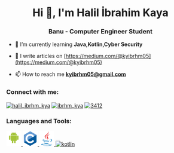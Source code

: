 <h1 align="center">Hi 👋, I'm Halil İbrahim Kaya</h1>
<h3 align="center">Banu - Computer Engineer Student</h3>


- 🌱 I’m currently learning **Java,Kotlin,Cyber Security**

- 📝 I write articles on [https://medium.com/@kyibrhm05](https://medium.com/@kyibrhm05)

- 📫 How to reach me **kyibrhm05@gmail.com**

<h3 align="left">Connect with me:</h3>
<p align="left">
<a href="https://twitter.com/halil_ibrhm_kya" target="blank"><img align="center" src="https://raw.githubusercontent.com/rahuldkjain/github-profile-readme-generator/master/src/images/icons/Social/twitter.svg" alt="halil_ibrhm_kya" height="30" width="40" /></a>
<a href="https://instagram.com/ibrhm_kya" target="blank"><img align="center" src="https://raw.githubusercontent.com/rahuldkjain/github-profile-readme-generator/master/src/images/icons/Social/instagram.svg" alt="ibrhm_kya" height="30" width="40" /></a>
<a href="https://discord.gg/3412" target="blank"><img align="center" src="https://raw.githubusercontent.com/rahuldkjain/github-profile-readme-generator/master/src/images/icons/Social/discord.svg" alt="3412" height="30" width="40" /></a>
</p>

<h3 align="left">Languages and Tools:</h3>
<p align="left"> <a href="https://developer.android.com" target="_blank" rel="noreferrer"> <img src="https://raw.githubusercontent.com/devicons/devicon/master/icons/android/android-original-wordmark.svg" alt="android" width="40" height="40"/> </a> <a href="https://www.cprogramming.com/" target="_blank" rel="noreferrer"> <img src="https://raw.githubusercontent.com/devicons/devicon/master/icons/c/c-original.svg" alt="c" width="40" height="40"/> </a> <a href="https://www.java.com" target="_blank" rel="noreferrer"> <img src="https://raw.githubusercontent.com/devicons/devicon/master/icons/java/java-original.svg" alt="java" width="40" height="40"/> </a> <a href="https://kotlinlang.org" target="_blank" rel="noreferrer"> <img src="https://www.vectorlogo.zone/logos/kotlinlang/kotlinlang-icon.svg" alt="kotlin" width="40" height="40"/> </

